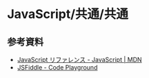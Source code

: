 # JavaScript/共通/共通

## 参考資料

- [JavaScript リファレンス - JavaScript | MDN](https://developer.mozilla.org/ja/docs/Web/JavaScript/Reference)
- [JSFiddle - Code Playground](https://jsfiddle.net/)
